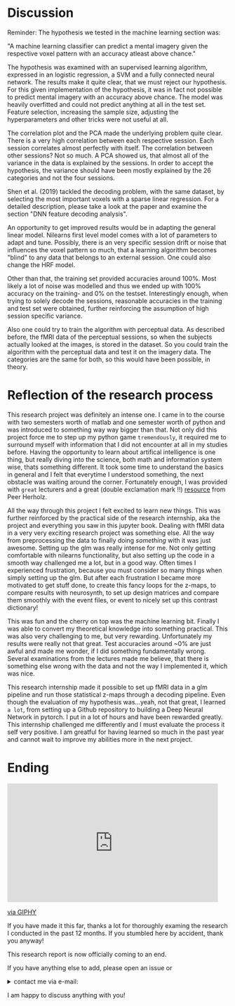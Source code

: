 # Discussion

Reminder: The hypothesis we tested in the machine learning section was:

"A machine learning classifier can predict a mental imagery given the respective voxel pattern with an accuracy atleast above chance."

The hypothesis was examined with an supervised learning algorithm, expressed in an logistic regression, a SVM and a fully connected neural network. The results make it quite clear, that we must reject our hypothesis. For this given implementation of the hypothesis, it was in fact not possible to predict mental imagery with an accuracy above chance. The model was heavily overfitted and could not predict anything at all in the test set. Feature selection, increasing the sample size, adjusting the hyperparameters and other tricks were not useful at all.

The correlation plot and the PCA made the underlying problem quite clear. There is a very high correlation between each respective session. Each session correlates almost perfectly with itself. The correlation between other sessions? Not so much. A PCA showed us, that almost all of the variance in the data is explained by the sessions. In order to accept the hypothesis, the variance should have been mostly explained by the 26 categories and not the four sessions.

Shen et al. (2019) tackled the decoding problem, with the same dataset, by selecting the most important voxels with a sparse linear regression. For a detailed description, please take a look at the paper and examine the section "DNN feature decoding analysis".

An opportunity to get improved results would be in adapting the general linear model. Nilearns first level model comes with a lot of parameters to adapt and tune. Possibly, there is an very specific session drift or noise that influences the voxel pattern so much, that a learning algorithm becomes "blind" to any data that belongs to an external session. One could also change the HRF model. 

Other than that, the training set provided accuracies around 100%. Most likely a lot of noise was modelled and thus we ended up with 100% accuracy on the training- and 0% on the testset.
Interestingly enough, when trying to solely decode the sessions, reasonable accuracies in the training and test set were obtained, further reinforcing the assumption of high session specific variance.

Also one could try to train the algorithm with perceptual data. As described before, the fMRI data of the perceptual sessions, so when the subjects actually looked at the images, is stored in the dataset. So you could train the algorithm with the perceptual data and test it on the imagery data. The categories are the same for both, so this would have been possible, in theory.

# Reflection of the research process

This research project was definitely an intense one. I came in to the course with two semesters worth of matlab and one semester worth of python and was introduced to something way way bigger than that.
Not only did this project force me to step up my python game `tremendously`, it required me to surround myself with information that I did not encounter at all in my studies before.
Having the opportunity to learn about artifical intelligence is one thing, but really diving into the science, both math and information system wise, thats something different. 
It took some time to understand the basics in general and I felt that everytime I understood something, the next obstacle was waiting around the corner. Fortunately enough, I was provided with `great` lecturers and a great (double exclamation mark !!) [resource](https://peerherholz.github.io/Cog_Com_Neuro_ML_DL/) from Peer Herholz.

All the way through this project I felt excited to learn new things. This was further reinforced by the practical side of the research internship, aka the project and everything you saw in this jupyter book.
Dealing with fMRI data in a very very exciting research project was something else. All the way from preprocessing the data to finally doing *something* with it was just awesome. Setting up the glm was really intense for me. Not only getting comfortable with nilearns functionality, but also setting up the code in a smooth way challenged me a lot, but in a good way. Often times I experienced frustration, because you must consider so many things when simply setting up the glm. But after each frustration I became more motivated to get stuff done, to create this fancy loops for the z-maps, to compare results with neurosynth, to set up design matrices and compare them smoothly with the event files, or event to nicely set up this contrast dictionary!

This was fun and the cherry on top was the machine learning bit. Finally I was able to convert my theoretical knowledge into something practical. This was also very challenging to me, but very rewarding. 
Unfortunately my results were really not that great. Test accuracies around ~0% are just awful and made me wonder, if I did something fundamentally wrong. Several examinations from the lectures made me believe, that there is something else wrong with the data and not the way I implemented it, which was nice.

This research internship made it possible to set up fMRI data in a glm pipeline and run those statistical z-maps through a decoding pipeline. Even though the evaluation of my hypothesis was...yeah, not that great, I learned `a lot`, from setting up a Github repository to building a Deep Neural Network in pytorch. I put in a lot of hours and have been rewarded greatly. This internship challenged me differently and I must evaluate the process it self very positive. I am greatful for having learned so much in the past year and cannot wait to improve my abilities more in the next project.

# Ending

<iframe src="https://giphy.com/embed/3EvqXUZbb8iui6AXT7" width="480" height="270" frameBorder="0" class="giphy-embed" allowFullScreen></iframe><p><a href="https://giphy.com/gifs/theblock-channel-9-block-the-2022-3EvqXUZbb8iui6AXT7">via GIPHY</a></p>

If you have made it this far, thanks a lot for thoroughly examing the research I conducted in the past 12 months. If you stumbled here by accident, thank you anyway!

This research report is now officially coming to an end.

If you have anything else to add, please open an issue or <details>
<summary> contact me via e-mail:</summary>
<br>(paulijanos@gmail.com) </details>

I am happy to discuss anything with you!